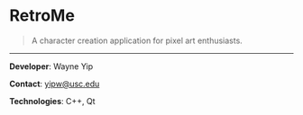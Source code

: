 # RetroMe
> A character creation application for pixel art enthusiasts.
--------------------

**Developer**: Wayne Yip 

**Contact**: yipw@usc.edu

**Technologies**: C++, Qt

